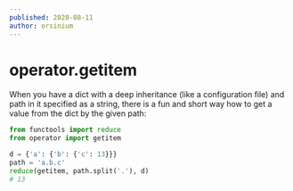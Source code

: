 ```yaml
---
published: 2020-08-11
author: orsinium
---
```


# operator.getitem

When you have a dict with a deep inheritance (like a configuration file) and path in it specified as a string, there is a fun and short way how to get a value from the dict by the given path:

```python
from functools import reduce
from operator import getitem

d = {'a': {'b': {'c': 13}}}
path = 'a.b.c'
reduce(getitem, path.split('.'), d)
# 13
```
